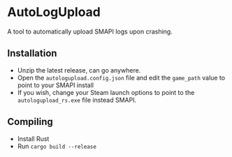 # AutoLogUpload
A tool to automatically upload SMAPI logs upon crashing.

## Installation
- Unzip the latest release, can go anywhere.
- Open the `autologupload.config.json` file and edit the `game_path` value to point to your SMAPI install
- If you wish, change your Steam launch options to point to the `autologupload_rs.exe` file instead SMAPI.
  
## Compiling
- Install Rust
- Run `cargo build --release`
